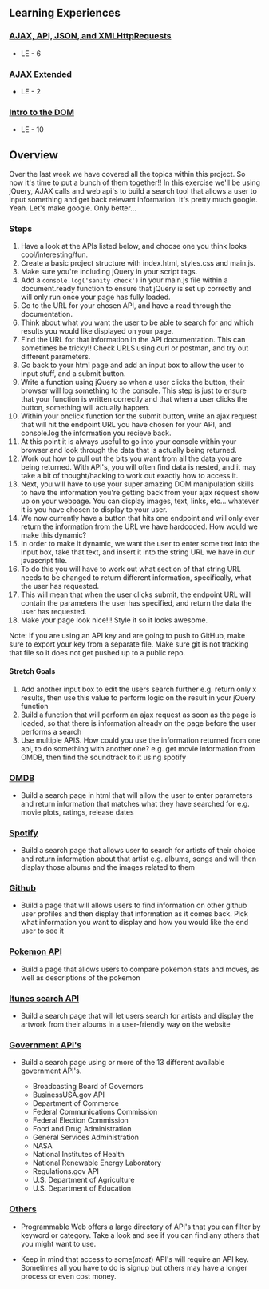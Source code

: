 ## Learning Experiences

### [AJAX, API, JSON, and XMLHttpRequests](https://coursework.galvanize.com/redirects/learning_experiences/34)

- LE - 6

### [AJAX Extended](https://coursework.galvanize.com/redirects/learning_experiences/105)
- LE - 2

### [Intro to the DOM](https://coursework.galvanize.com/redirects/learning_experiences/83)
- LE - 10

## Overview

Over the last week we have covered all the topics within this project. So now it's time to put a bunch of them together!! In this exercise we'll be using jQuery, AJAX calls and web api's to build a search tool that allows a user to input something and get back relevant information. It's pretty much google. Yeah. Let's make google. Only better...

### Steps

1. Have a look at the APIs listed below, and choose one you think looks cool/interesting/fun.
1. Create a basic project structure with index.html, styles.css and main.js.
1. Make sure you're including jQuery in your script tags.
1. Add a ```console.log('sanity check')``` in your main.js file within a document.ready function to ensure that jQuery is set up correctly and will only run once your page has fully loaded.
1. Go to the URL for your chosen API, and have a read through the documentation.
1. Think about what you want the user to be able to search for and which results you would like displayed on your page.
1. Find the URL for that information in the API documentation. This can sometimes be tricky!! Check URLS using curl or postman, and try out different parameters.
1. Go back to your html page and add an input box to allow the user to input stuff, and a submit button.
1. Write a function using jQuery so when a user clicks the button, their browser will log something to the console. This step is just to ensure that your function is written correctly and that when a user clicks the button, something will actually happen.
1. Within your onclick function for the submit button, write an ajax request that will hit the endpoint URL you have chosen for your API, and console.log the information you recieve back.
1. At this point it is always useful to go into your console within your browser and look through the data that is actually being returned.
1. Work out how to pull out the bits you want from all the data you are being returned. With API's, you will often find data is nested, and it may take a bit of thought/hacking to work out exactly how to access it.
1. Next, you will have to use your super amazing DOM manipulation skills to have the information you're getting back from your ajax request show up on your webpage. You can display images, text, links, etc... whatever it is you have chosen to display to your user.
1. We now currently have a button that hits one endpoint and will only ever return the information from the URL we have hardcoded. How would we make this dynamic?
1. In order to make it dynamic, we want the user to enter some text into the input box, take that text, and insert it into the string URL we have in our javascript file.
1. To do this you will have to  work out what section of that string URL needs to be changed to return different information, specifically, what the user has requested.
1. This will mean that when the user clicks submit, the endpoint URL will contain the parameters the user has specified, and return the data the user has requested.
1. Make your page look nice!!! Style it so it looks awesome.

Note: If you are using an API key and are going to push to GitHub, make sure to export your key from a separate file. Make sure git is not tracking that file so it does not get pushed up to a public repo.


#### Stretch Goals

1. Add another input box to edit the users search further e.g. return only x results, then use this value to perform logic on the result in your jQuery function
1. Build a function that will perform an ajax request as soon as the page is loaded, so that there is information already on the page before the user performs a search
1. Use multiple APIS. How could you use the information returned from one api, to do something with another one? e.g. get movie information from OMDB, then find the soundtrack to it using spotify

### [OMDB](http://www.omdbapi.com/)

- Build a search page in html that will allow the user to enter parameters and return information that matches what they have searched for e.g. movie plots, ratings, release dates

### [Spotify](https://developer.spotify.com/web-api/)

- Build a search page that allows user to search for artists of their choice and return information about that artist e.g. albums, songs and will then display those albums and the images related to them

### [Github](https://developer.github.com/v3/)

- Build a page that will allows users to find information on other github user profiles and then display that information as it comes back. Pick what information you want to display and how you would like the end user to see it

### [Pokemon API](http://pokeapi.co/)

- Build a page that allows users to compare pokemon stats and moves, as well as descriptions of the pokemon

### [Itunes search API](https://www.apple.com/itunes/affiliates/resources/documentation/itunes-store-web-service-search-api.html#searchexamples)

- Build a search page that will let users search for artists and display the artwork from their albums in a user-friendly way on the website

### [Government API's](http://api.data.gov/)

- Build a search page using or more of the 13 different available government API's.

  - Broadcasting Board of Governors
  - BusinessUSA.gov API
  - Department of Commerce
  - Federal Communications Commission
  - Federal Election Commission
  - Food and Drug Administration
  - General Services Administration
  - NASA
  - National Institutes of Health
  - National Renewable Energy Laboratory
  - Regulations.gov API
  - U.S. Department of Agriculture
  - U.S. Department of Education

### [Others](http://www.programmableweb.com/apis/directory)

- Programmable Web offers a large directory of API's that you can filter by keyword or category. Take a look and see if you can find any others that you might want to use.

- Keep in mind that access to some(*most*) API's will require an API key. Sometimes all you have to do is signup but others may have a longer process or even cost money.
